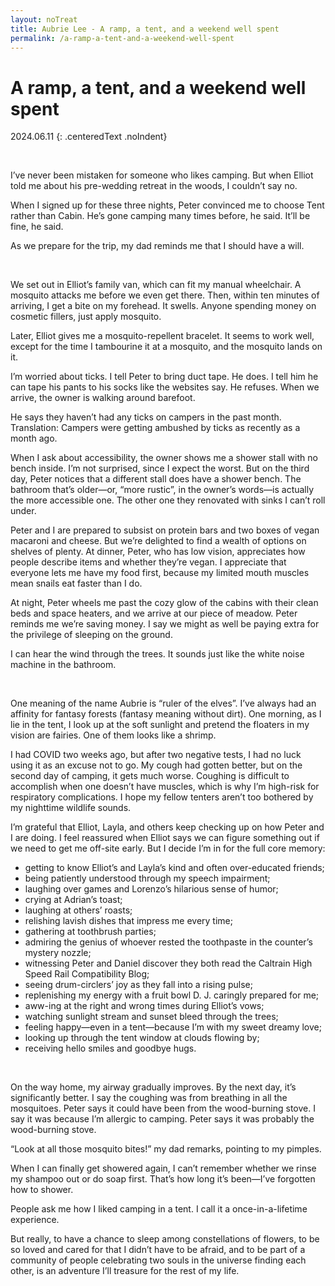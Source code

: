 ```yaml
---
layout: noTreat
title: Aubrie Lee - A ramp, a tent, and a weekend well spent
permalink: /a-ramp-a-tent-and-a-weekend-well-spent
---
```

# A ramp, a tent, and a weekend well spent

2024.06.11
{: .centeredText .noIndent}

<br>

I’ve never been mistaken for someone who likes camping. But when Elliot told me about his pre-wedding retreat in the woods, I couldn’t say no.

When I signed up for these three nights, Peter convinced me to choose Tent rather than Cabin. He’s gone camping many times before, he said. It’ll be fine, he said.

As we prepare for the trip, my dad reminds me that I should have a will.

<br>

We set out in Elliot’s family van, which can fit my manual wheelchair. A mosquito attacks me before we even get there. Then, within ten minutes of arriving, I get a bite on my forehead. It swells. Anyone spending money on cosmetic fillers, just apply mosquito.

Later, Elliot gives me a mosquito-repellent bracelet. It seems to work well, except for the time I tambourine it at a mosquito, and the mosquito lands on it.

I’m worried about ticks. I tell Peter to bring duct tape. He does. I tell him he can tape his pants to his socks like the websites say. He refuses. When we arrive, the owner is walking around barefoot.

He says they haven’t had any ticks on campers in the past month. Translation: Campers were getting ambushed by ticks as recently as a month ago.

When I ask about accessibility, the owner shows me a shower stall with no bench inside. I’m not surprised, since I expect the worst. But on the third day, Peter notices that a different stall does have a shower bench. The bathroom that’s older—or, “more rustic”, in the owner’s words—is actually the more accessible one. The other one they renovated with sinks I can’t roll under.

Peter and I are prepared to subsist on protein bars and two boxes of vegan macaroni and cheese. But we’re delighted to find a wealth of options on shelves of plenty. At dinner, Peter, who has low vision, appreciates how people describe items and whether they’re vegan. I appreciate that everyone lets me have my food first, because my limited mouth muscles mean snails eat faster than I do.

At night, Peter wheels me past the cozy glow of the cabins with their clean beds and space heaters, and we arrive at our piece of meadow. Peter reminds me we’re saving money. I say we might as well be paying extra for the privilege of sleeping on the ground.

I can hear the wind through the trees. It sounds just like the white noise machine in the bathroom.

<br>

One meaning of the name Aubrie is “ruler of the elves”. I’ve always had an affinity for fantasy forests (fantasy meaning without dirt). One morning, as I lie in the tent, I look up at the soft sunlight and pretend the floaters in my vision are fairies. One of them looks like a shrimp.

I had COVID two weeks ago, but after two negative tests, I had no luck using it as an excuse not to go. My cough had gotten better, but on the second day of camping, it gets much worse. Coughing is difficult to accomplish when one doesn’t have muscles, which is why I’m high-risk for respiratory complications. I hope my fellow tenters aren’t too bothered by my nighttime wildlife sounds.

I’m grateful that Elliot, Layla, and others keep checking up on how Peter and I are doing. I feel reassured when Elliot says we can figure something out if we need to get me off-site early. But I decide I’m in for the full core memory:

* getting to know Elliot’s and Layla’s kind and often over-educated friends;
* being patiently understood through my speech impairment;
* laughing over games and Lorenzo’s hilarious sense of humor;
* crying at Adrian’s toast;
* laughing at others’ roasts;
* relishing lavish dishes that impress me every time;
* gathering at toothbrush parties;
* admiring the genius of whoever rested the toothpaste in the counter’s mystery nozzle;
* witnessing Peter and Daniel discover they both read the Caltrain High Speed Rail Compatibility Blog;
* seeing drum-circlers’ joy as they fall into a rising pulse;
* replenishing my energy with a fruit bowl D. J. caringly prepared for me;
* aww-ing at the right and wrong times during Elliot’s vows;
* watching sunlight stream and sunset bleed through the trees;
* feeling happy—even in a tent—because I’m with my sweet dreamy love;
* looking up through the tent window at clouds flowing by;
* receiving hello smiles and goodbye hugs.

<br>

On the way home, my airway gradually improves. By the next day, it’s significantly better. I say the coughing was from breathing in all the mosquitoes. Peter says it could have been from the wood-burning stove. I say it was because I’m allergic to camping. Peter says it was probably the wood-burning stove.

“Look at all those mosquito bites!” my dad remarks, pointing to my pimples.

When I can finally get showered again, I can’t remember whether we rinse my shampoo out or do soap first. That’s how long it’s been—I’ve forgotten how to shower.

People ask me how I liked camping in a tent. I call it a once-in-a-lifetime experience.

But really, to have a chance to sleep among constellations of flowers, to be so loved and cared for that I didn’t have to be afraid, and to be part of a community of people celebrating two souls in the universe finding each other, is an adventure I’ll treasure for the rest of my life.

